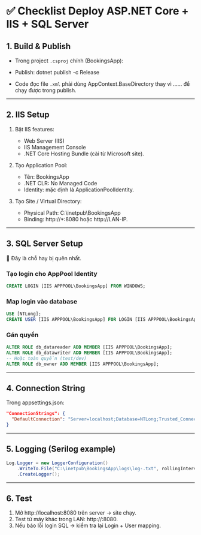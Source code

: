 # ✅ Checklist Deploy ASP.NET Core + IIS + SQL Server

## 1. Build & Publish
- Trong project `.csproj` chính (BookingsApp):
  <Target Name="AfterPublish" AfterTargets="Publish">
    <Exec Command="xcopy /y /s /e $(PublishDir)*.* C:\inetpub\BookingsApp\" />
  </Target>

- Publish:
  dotnet publish -c Release

- Code đọc file `.xml` phải dùng AppContext.BaseDirectory thay vì ..\..\.. để chạy được trong publish.

---

## 2. IIS Setup
1. Bật IIS features:  
   - Web Server (IIS)  
   - IIS Management Console  
   - .NET Core Hosting Bundle (cài từ Microsoft site).

2. Tạo Application Pool:
   - Tên: BookingsApp
   - .NET CLR: No Managed Code
   - Identity: mặc định là ApplicationPoolIdentity.

3. Tạo Site / Virtual Directory:
   - Physical Path: C:\inetpub\BookingsApp
   - Binding: http://*:8080 hoặc http://LAN-IP.

---

## 3. SQL Server Setup
🔑 Đây là chỗ hay bị quên nhất.

### Tạo login cho AppPool Identity
```sql
CREATE LOGIN [IIS APPPOOL\BookingsApp] FROM WINDOWS;
```

### Map login vào database
```sql
USE [NTLong];
CREATE USER [IIS APPPOOL\BookingsApp] FOR LOGIN [IIS APPPOOL\BookingsApp];
```

### Gán quyền
```sql
ALTER ROLE db_datareader ADD MEMBER [IIS APPPOOL\BookingsApp];
ALTER ROLE db_datawriter ADD MEMBER [IIS APPPOOL\BookingsApp];
-- Hoặc toàn quyền (test/dev)
ALTER ROLE db_owner ADD MEMBER [IIS APPPOOL\BookingsApp];
```

---

## 4. Connection String
Trong appsettings.json:
```json
"ConnectionStrings": {
  "DefaultConnection": "Server=localhost;Database=NTLong;Trusted_Connection=True;TrustServerCertificate=True"
}
```

---

## 5. Logging (Serilog example)

```csharp
Log.Logger = new LoggerConfiguration()
    .WriteTo.File("C:\inetpub\BookingsApp\logs\log-.txt", rollingInterval: RollingInterval.Day)
    .CreateLogger();
```

---

## 6. Test
1. Mở http://localhost:8080 trên server → site chạy.  
2. Test từ máy khác trong LAN: http://<LAN-IP>:8080.  
3. Nếu báo lỗi login SQL → kiểm tra lại Login + User mapping.  

